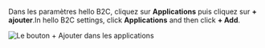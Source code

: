 <span data-ttu-id="c7820-101">Dans les paramètres hello B2C, cliquez sur **Applications** puis cliquez sur **+ ajouter**.</span><span class="sxs-lookup"><span data-stu-id="c7820-101">In hello B2C settings, click **Applications** and then click **+ Add**.</span></span>

![Le bouton + Ajouter dans les applications](./media/active-directory-b2c-portal-add-application/b2c-applications-add.png)